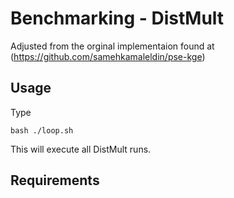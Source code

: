 Benchmarking - DistMult
===============================================================================
Adjusted from the orginal implementaion found at (https://github.com/samehkamaleldin/pse-kge)


Usage
------
Type

    bash ./loop.sh

This will execute all DistMult runs.


Requirements
------------

